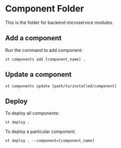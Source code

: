 # Component Folder

This is the folder for backend microservice modules.

## Add a component

Run the command to add component:

```
st components add [component_name] .
```

## Update a component

```
st components update [path/to/installed/component]
```

## Deploy

To deploy all components:

```
st deploy .
```

To deploy a particular component:

```
st deploy . --component=[component_name]
```
